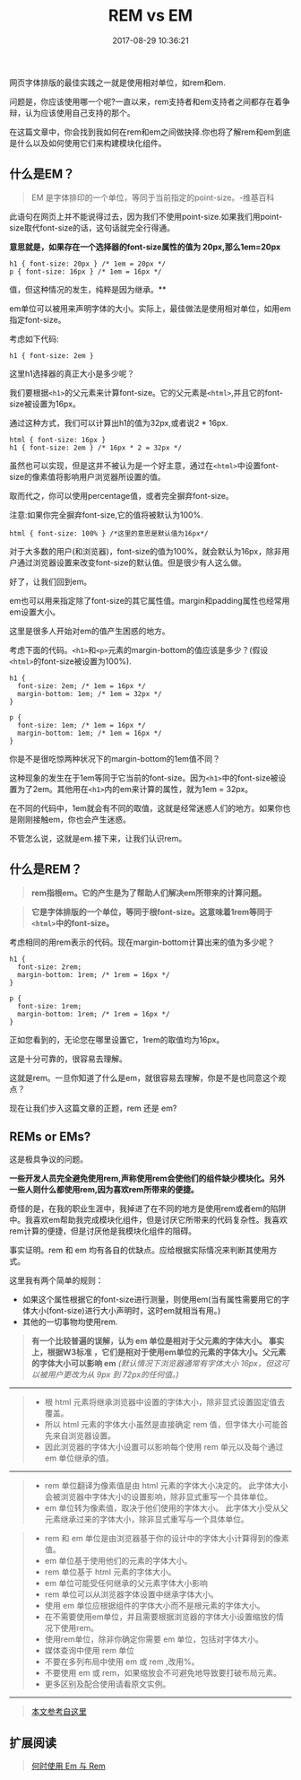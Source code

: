 ﻿---
title:  REM vs EM
date: 2017-08-29 10:36:21
category: css3
tags:  [css3, rem, em]
---

网页字体排版的最佳实践之一就是使用相对单位，如rem和em.

问题是，你应该使用哪一个呢?一直以来，rem支持者和em支持者之间都存在着争辩，认为应该使用自己支持的那个。

在这篇文章中，你会找到我如何在rem和em之间做抉择.你也将了解rem和em到底是什么以及如何使用它们来构建模块化组件。

## 什么是EM？

  > EM 是字体排印的一个单位，等同于当前指定的point-size。-维基百科

此语句在网页上并不能说得过去，因为我们不使用point-size.如果我们用point-size取代font-size的话，这句话就完全行得通。

**意思就是，如果存在一个选择器的font-size属性的值为 20px,那么1em=20px**
```
h1 { font-size: 20px } /* 1em = 20px */
p { font-size: 16px } /* 1em = 16px */
```
 值，但这种情况的发生，纯粹是因为继承。**

em单位可以被用来声明字体的大小。实际上，最佳做法是使用相对单位，如用em指定font-size。

考虑如下代码:
```
h1 { font-size: 2em }
```
这里h1选择器的真正大小是多少呢？

我们要根据`<h1>`的父元素来计算font-size。它的父元素是`<html>`,并且它的font-size被设置为16px。

通过这种方式，我们可以计算出h1的值为32px,或者说2 * 16px.
```
html { font-size: 16px }
h1 { font-size: 2em } /* 16px * 2 = 32px */
```
虽然也可以实现，但是这并不被认为是一个好主意，通过在`<html>`中设置font-size的像素值将影响用户浏览器所设置的值。

取而代之，你可以使用percentage值，或者完全摒弃font-size。

注意:如果你完全摒弃font-size,它的值将被默认为100%.
```
html { font-size: 100% } /*这里的意思是默认值为16px*/
```
对于大多数的用户(和浏览器)，font-size的值为100%，就会默认为16px，除非用户通过浏览器设置来改变font-size的默认值。但是很少有人这么做。

好了，让我们回到em。

em也可以用来指定除了font-size的其它属性值。margin和padding属性也经常用em设置大小。

这里是很多人开始对em的值产生困惑的地方。

考虑下面的代码。`<h1>`和`<p>`元素的margin-bottom的值应该是多少？(假设`<html>`的font-size被设置为100%).
```
h1 {
  font-size: 2em; /* 1em = 16px */
  margin-bottom: 1em; /* 1em = 32px */
}

p {
  font-size: 1em; /* 1em = 16px */
  margin-bottom: 1em; /* 1em = 16px */
}
```
你是不是很吃惊两种状况下的margin-bottom的1em值不同？

这种现象的发生在于1em等同于它当前的font-size。因为`<h1>`中的font-size被设置为了2em。其他用在`<h1>`内的em来计算的属性，就为1em = 32px。

在不同的代码中，1em就会有不同的取值，这就是经常迷惑人们的地方。如果你也是刚刚接触em，你也会产生迷惑。

不管怎么说，这就是em.接下来，让我们认识rem。

## 什么是REM？

>**rem指根em。它的产生是为了帮助人们解决em所带来的计算问题。**

>**它是字体排版的一个单位，等同于根font-size。这意味着1rem等同于`<html>`中的font-size。**

考虑相同的用rem表示的代码。现在margin-bottom计算出来的值为多少呢？
```
h1 {
  font-size: 2rem;
  margin-bottom: 1rem; /* 1rem = 16px */
}

p {
  font-size: 1rem;
  margin-bottom: 1rem; /* 1rem = 16px */
}
```
正如您看到的，无论您在哪里设置它，1rem的取值均为16px。

这是十分可靠的，很容易去理解。

这就是rem。一旦你知道了什么是em，就很容易去理解，你是不是也同意这个观点？

现在让我们步入这篇文章的正题，rem 还是 em?

## REMs or EMs?

这是极具争议的问题。

**一些开发人员完全避免使用rem,声称使用rem会使他们的组件缺少模块化。另外一些人则什么都使用rem,因为喜欢rem所带来的便捷。**

奇怪的是，在我的职业生涯中，我掉进了在不同的地方是使用rem或者em的陷阱中。我喜欢em帮助我完成模块化组件，但是讨厌它所带来的代码复杂性。我喜欢rem计算的便捷，但是讨厌他是我模块化组件的阻碍。

事实证明。rem 和 em 均有各自的优缺点。应给根据实际情况来判断其使用方式。

这里我有两个简单的规则：

- 如果这个属性根据它的font-size进行测量，则使用em(当有属性需要用它的字体大小(font-size)进行大小声明时，这时em就相当有用。)
- 其他的一切事物均使用rem.


>**有一个比较普遍的误解，认为 em 单位是相对于父元素的字体大小。 事实上，根据W3标准 ，它们是相对于使用em单位的元素的字体大小。父元素的字体大小可以影响 em**
*(默认情况下浏览器通常有字体大小 16px，但这可以被用户更改为从 9px 到 72px的任何值。)*

---

>- 根 html 元素将继承浏览器中设置的字体大小，除非显式设置固定值去覆盖。
>- 所以 html 元素的字体大小虽然是直接确定 rem 值，但字体大小可能首先来自浏览器设置。
>- 因此浏览器的字体大小设置可以影响每个使用 rem 单元以及每个通过 em 单位继承的值。

---

>- rem 单位翻译为像素值是由 html 元素的字体大小决定的。 此字体大小会被浏览器中字体大小的设置影响，除非显式重写一个具体单位。
>- em 单位转为像素值，取决于他们使用的字体大小。 此字体大小受从父元素继承过来的字体大小，除非显式重写与一个具体单位。

>- rem 和 em 单位是由浏览器基于你的设计中的字体大小计算得到的像素值。
>- em 单位基于使用他们的元素的字体大小。
>- rem 单位基于 html 元素的字体大小。
>- em 单位可能受任何继承的父元素字体大小影响
>- rem 单位可以从浏览器字体设置中继承字体大小。
>- 使用 em 单位应根据组件的字体大小而不是根元素的字体大小。
>- 在不需要使用em单位，并且需要根据浏览器的字体大小设置缩放的情况下使用rem。
>- 使用rem单位，除非你确定你需要 em 单位，包括对字体大小。
>- 媒体查询中使用 rem 单位
>- 不要在多列布局中使用 em 或 rem ,改用%。
>- 不要使用 em 或 rem，如果缩放会不可避免地导致要打破布局元素。
>- 更多区别及配合使用请看原文实例。

----

>[本文参考自这里](http://www.w3cplus.com/css/rem-vs-em.html)

## 扩展阅读

>[何时使用 Em 与 Rem](http://www.w3cplus.com/css/when-to-use-em-vs-rem.html)
